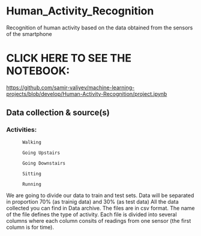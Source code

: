 # Human_Activity_Recognition
Recognition of human activity based on the data obtained from the sensors of the smartphone

# CLICK HERE TO SEE THE NOTEBOOK: 
https://github.com/samir-valiyev/machine-learning-projects/blob/develop/Human-Activity-Recognition/project.ipynb

## Data collection & source(s)

### Activities:

          Walking

          Going Upstairs

          Going Downstairs

          Sitting

          Running

We are going to divide our data to train and test sets. Data will be separated in proportion 70% (as trainig data) and 30% (as test data) All the data collected you can find in Data archive. The files are in csv format. The name of the file defines the type of activity. Each file is divided into several columns where each column consits of readings from one sensor (the first column is for time).
